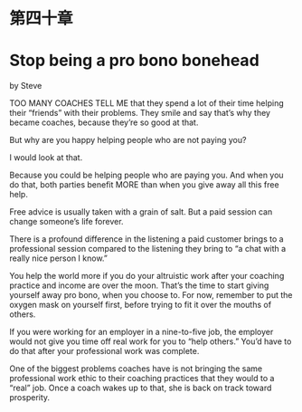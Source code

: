# 第四十章

# Stop being a pro bono bonehead

by Steve

TOO MANY COACHES TELL ME that they spend a lot of their time helping their “friends” with their problems. They smile and say that’s why they became coaches, because they’re so good at that.

But why are you happy helping people who are not paying you?

I would look at that.

Because you could be helping people who are paying you. And when you do that, both parties benefit MORE than when you give away all this free help.

Free advice is usually taken with a grain of salt. But a paid session can change someone’s life forever.

There is a profound difference in the listening a paid customer brings to a professional session compared to the listening they bring to “a chat with a really nice person I know.”

You help the world more if you do your altruistic work after your coaching practice and income are over the moon. That’s the time to start giving yourself away pro bono, when you choose to. For now, remember to put the oxygen mask on yourself first, before trying to fit it over the mouths of others.

If you were working for an employer in a nine-to-five job, the employer would not give you time off real work for you to “help others.” You’d have to do that after your professional work was complete.

One of the biggest problems coaches have is not bringing the same professional work ethic to their coaching practices that they would to a “real” job. Once a coach wakes up to that, she is back on track toward prosperity.
